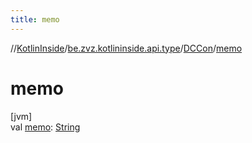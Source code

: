 ```yaml
---
title: memo
---
```

//[KotlinInside](../../../index.html)/[be.zvz.kotlininside.api.type](../index.html)/[DCCon](index.html)/[memo](memo.html)



# memo



[jvm]\
val [memo](memo.html): [String](https://kotlinlang.org/api/latest/jvm/stdlib/kotlin/-string/index.html)





